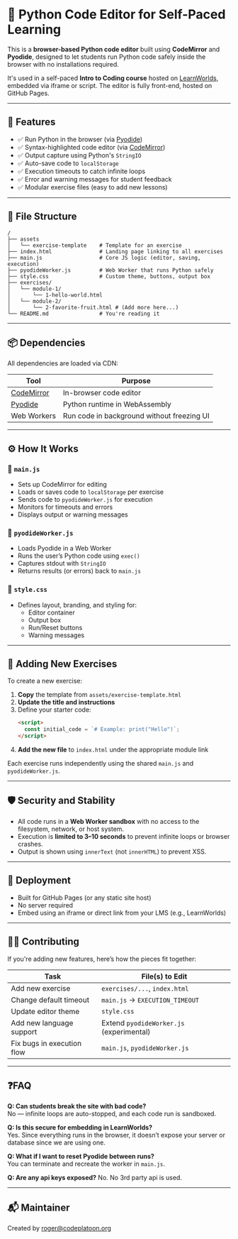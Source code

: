 # 🐍 Python Code Editor for Self-Paced Learning

This is a **browser-based Python code editor** built using **CodeMirror** and **Pyodide**, designed to let students run Python code safely inside the browser with no installations required.

It's used in a self-paced **Intro to Coding course** hosted on [LearnWorlds](https://www.learnworlds.com), embedded via iframe or script. The editor is fully front-end, hosted on GitHub Pages.

---

## 🔧 Features

- ✅ Run Python in the browser (via [Pyodide](https://pyodide.org/))
- ✅ Syntax-highlighted code editor (via [CodeMirror](https://codemirror.net/))
- ✅ Output capture using Python's `StringIO`
- ✅ Auto-save code to `localStorage`
- ✅ Execution timeouts to catch infinite loops
- ✅ Error and warning messages for student feedback
- ✅ Modular exercise files (easy to add new lessons)

---

## 📁 File Structure

```plaintext
/
├── assets
│   └── exercise-template    # Template for an exercise
├── index.html               # Landing page linking to all exercises
├── main.js                  # Core JS logic (editor, saving, execution)
├── pyodideWorker.js         # Web Worker that runs Python safely
├── style.css                # Custom theme, buttons, output box
├── exercises/
│   └── module-1/
│       └── 1-hello-world.html     
│   └── module-2/
│       └── 2-favorite-fruit.html # (Add more here...)
└── README.md                # You're reading it
```

---

## 📦 Dependencies

All dependencies are loaded via CDN:

| Tool        | Purpose                         |
|-------------|----------------------------------|
| [CodeMirror](https://codemirror.net/) | In-browser code editor |
| [Pyodide](https://pyodide.org/)     | Python runtime in WebAssembly |
| Web Workers | Run code in background without freezing UI |

---

## ⚙️ How It Works

### 🔸 `main.js`
- Sets up CodeMirror for editing
- Loads or saves code to `localStorage` per exercise
- Sends code to `pyodideWorker.js` for execution
- Monitors for timeouts and errors
- Displays output or warning messages

### 🔸 `pyodideWorker.js`
- Loads Pyodide in a Web Worker
- Runs the user’s Python code using `exec()`
- Captures stdout with `StringIO`
- Returns results (or errors) back to `main.js`

### 🔸 `style.css`
- Defines layout, branding, and styling for:
  - Editor container
  - Output box
  - Run/Reset buttons
  - Warning messages

---

## 🧠 Adding New Exercises

To create a new exercise:

1. **Copy** the template from `assets/exercise-template.html`
2. **Update the title and instructions**
3. Define your starter code:
   ```html
   <script>
     const initial_code = `# Example: print("Hello")`;
   </script>
   ```
4. **Add the new file** to `index.html` under the appropriate module link

Each exercise runs independently using the shared `main.js` and `pyodideWorker.js`.

---

## 🛡 Security and Stability

- All code runs in a **Web Worker sandbox** with no access to the filesystem, network, or host system.
- Execution is **limited to 3–10 seconds** to prevent infinite loops or browser crashes.
- Output is shown using `innerText` (not `innerHTML`) to prevent XSS.

---

## 🚀 Deployment

- Built for GitHub Pages (or any static site host)
- No server required
- Embed using an iframe or direct link from your LMS (e.g., LearnWorlds)

---

## 👩‍💻 Contributing

If you're adding new features, here’s how the pieces fit together:

| Task                        | File(s) to Edit             |
|----------------------------|-----------------------------|
| Add new exercise           | `exercises/...`, `index.html` |
| Change default timeout     | `main.js` → `EXECUTION_TIMEOUT` |
| Update editor theme        | `style.css`             |
| Add new language support   | Extend `pyodideWorker.js` (experimental) |
| Fix bugs in execution flow | `main.js`, `pyodideWorker.js` |

---

## ❓FAQ

**Q: Can students break the site with bad code?**  
No — infinite loops are auto-stopped, and each code run is sandboxed.

**Q: Is this secure for embedding in LearnWorlds?**  
Yes. Since everything runs in the browser, it doesn’t expose your server or database since we are using one.

**Q: What if I want to reset Pyodide between runs?**  
You can terminate and recreate the worker in `main.js`.

**Q: Are any api keys exposed?**
No. No 3rd party api is used.

---

## 📬 Maintainer

Created by roger@codeplatoon.org

